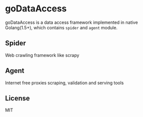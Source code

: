 goDataAccess
===
goDataAccess is a data access framework implemented in native Golang(1.5+), which contains `spider` and `agent` module.

Spider
---
Web crawling framework like scrapy

Agent
---
Internet free proxies scraping, validation and serving tools

License
---
MIT
